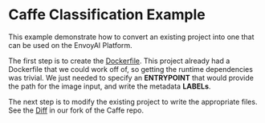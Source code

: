 # Caffe Classification Example
This example demonstrate how to convert an existing project into one that can be used on the EnvoyAI Platform.

The first step is to create the [Dockerfile](Dockerfile). This project already had a Dockerfile that we could work off of, so getting the runtime dependencies was trivial.
We just needed to specify an __ENTRYPOINT__ that would provide the path for the image input, and write the metadata __LABELs__.

The next step is to modify the existing project to write the appropriate files. See the [Diff](https://github.com/jaketaylorpro/caffe/commit/a90ddca0e384c04d4d0ec0c49e0e7b07c6f0cb07) in our fork of the Caffe repo.